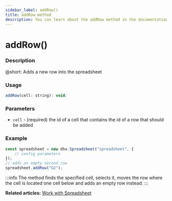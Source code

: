 ```yaml
---
sidebar_label: addRow()
title: addRow method
description: You can learn about the addRow method in the documentation of the DHTMLX JavaScript Spreadsheet library. Browse developer guides and API reference, try out code examples and live demos, and download a free 30-day evaluation version of DHTMLX Spreadsheet.
---
```


# addRow()

### Description

@short: Adds a new row into the spreadsheet

### Usage

~~~jsx
addRow(cell: string): void;
~~~

### Parameters

- `cell` - (required) the id of a cell that contains the id of a row that should be added

### Example

~~~jsx {5}
const spreadsheet = new dhx.Spreadsheet("spreadsheet", {
    // config parameters
});
// adds an empty second row
spreadsheet.addRow("G2");
~~~

:::info
The method finds the specified cell, selects it, moves the row where the cell is located one cell below and adds an empty row instead.
:::

**Related articles:** [Work with Spreadsheet](working_with_ssheet.md#addingremoving-rows-and-columns)
